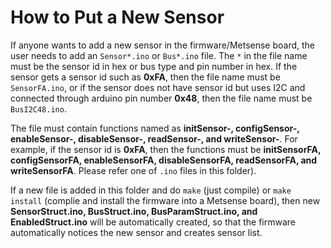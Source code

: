 # How to Put a New Sensor

If anyone wants to add a new sensor in the firmware/Metsense board, the user needs to add an ```Sensor*.ino``` or ```Bus*.ino``` file. The ```*``` in the file name must be the sensor id in hex or bus type and pin number in hex. If the sensor gets a sensor id such as **0xFA**, then the file name must be ```SensorFA.ino```, or if the sensor does not have sensor id but uses I2C and connected through arduino pin number **0x48**, then the file name must be ```BusI2C48.ino```.

The file must contain functions named as **initSensor-, configSensor-, enableSensor-, disableSensor-, readSensor-, and writeSensor-**. For example, if the sensor id is **0xFA**, then the functions must be **initSensorFA, configSensorFA, enableSensorFA, disableSensorFA, readSensorFA, and writeSensorFA**. Please refer one of ```.ino``` files in this folder).

If a new file is added in this folder and do ```make``` (just compile) or ```make install``` (complie and install the firmware 
into a Metsense board), then new **SensorStruct.ino, BusStruct.ino, BusParamStruct.ino, and EnabledStruct.ino** will be 
automatically created, so that the firmware automatically notices the new sensor and creates sensor list.
